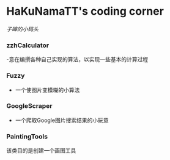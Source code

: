 # **HaKuNamaTT's coding corner**
*子皞的小码头*

### zzhCalculator
-意在编撰各种自己实现的算法，以实现一些基本的计算过程

### Fuzzy
- 一个使图片变模糊的小算法

### GoogleScraper
- 一个爬取Google图片搜索结果的小玩意

### PaintingTools
 该类目的是创建一个画图工具
